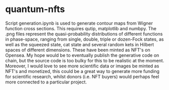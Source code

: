 # quantum-nfts
Script generation.ipynb is used to generate contour maps from Wigner function cross sections. This requires qutip, matplotlib and numbpy. The .png files represent the quasi-probability distributions of different functions in phase-space, ranging from single, double, triple or dozen-Fock states, as well as the squeezed state, cat state and several random kets in Hilbert spaces of different dimensions. These have been minted as NFT's on Opensea. My hope would be to eventually publish the generative code on chain, but the source code is too bulky for this to be realistic at the moment. Moreover, I would love to see more scientific data or images be minted as NFT's and monetized, this could be a great way to generate more funding for scientific research, whilst donors (i.e. NFT buyers) would perhaps feel more connected to a particular project.
